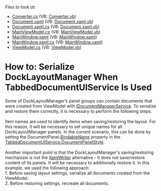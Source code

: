 <!-- default file list -->
*Files to look at*:

* [Converter.cs](./CS/Example2/Converter.cs) (VB: [Converter.vb](./VB/Example2/Converter.vb))
* [Document.xaml](./CS/Example2/Document.xaml) (VB: [Document.xaml.vb](./VB/Example2/Document.xaml.vb))
* [Document.xaml.cs](./CS/Example2/Document.xaml.cs) (VB: [Document.xaml.vb](./VB/Example2/Document.xaml.vb))
* [MainViewModel.cs](./CS/Example2/MainViewModel.cs) (VB: [MainViewModel.vb](./VB/Example2/MainViewModel.vb))
* [MainWindow.xaml](./CS/Example2/MainWindow.xaml) (VB: [MainWindow.xaml](./VB/Example2/MainWindow.xaml))
* [MainWindow.xaml.cs](./CS/Example2/MainWindow.xaml.cs) (VB: [MainWindow.xaml](./VB/Example2/MainWindow.xaml))
* [ViewModel.cs](./CS/Example2/ViewModel.cs) (VB: [ViewModel.vb](./VB/Example2/ViewModel.vb))
<!-- default file list end -->
# How to: Serialize DockLayoutManager When TabbedDocumentUIService Is Used


<p>Some of DockLayoutManager’s panel groups can contain documents that were created from ViewModel with <a href="https://documentation.devexpress.com/#WPF/CustomDocument18171">IDocumentManagerService</a>. To serialize and restore them correctly, it is necessary to perform the following steps.<br><br>Item names are used to identify items when saving/restoring the layout. For this reason, it will be necessary to set unique names for all DockLayoutManager panels. In the current scenario, this can be done by setting the DocumentPanel.<a href="https://documentation.devexpress.com/#WPF/DevExpressXpfDockingBaseLayoutItem_BindableNametopic">BindableName</a> property in the <a href="https://documentation.devexpress.com/#WPF/DevExpressXpfDockingTabbedDocumentUIService_DocumentPanelStyletopic">TabbedDocumentUIService.DocumentPanelStyle</a>.<br><br>Another important point is that the DockLayoutManager's saving/restoring mechanism is not the <a href="https://msdn.microsoft.com/en-us/library/system.windows.markup.xamlwriter%28v=vs.110%29.aspx">XamlWriter</a> alternative - it does not save/restore content of its panels. It will be necessary to additionally restore it. In this example, we used the following approach:<br>1. Before saving layout settings, serialize all documents created from the ViewModel.<br>2. Before restoring settings, recreate all documents.</p>

<br/>



